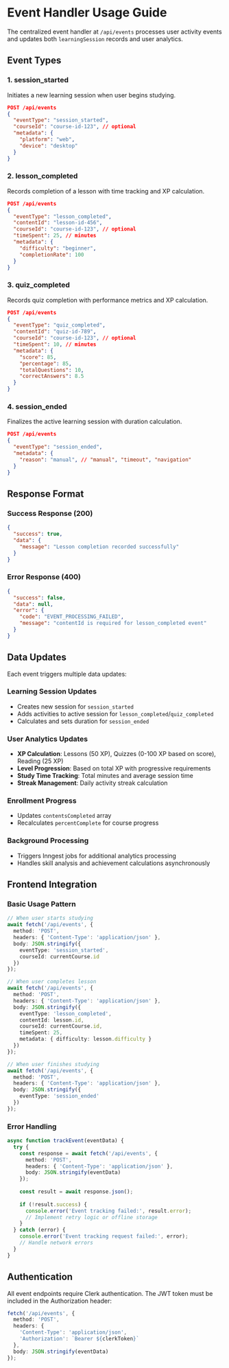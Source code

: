 # Event Handler Usage Guide

The centralized event handler at `/api/events` processes user activity events and updates both `learningSession` records and user analytics.

## Event Types

### 1. session_started
Initiates a new learning session when user begins studying.

```json
POST /api/events
{
  "eventType": "session_started",
  "courseId": "course-id-123", // optional
  "metadata": {
    "platform": "web",
    "device": "desktop"
  }
}
```

### 2. lesson_completed  
Records completion of a lesson with time tracking and XP calculation.

```json
POST /api/events
{
  "eventType": "lesson_completed",
  "contentId": "lesson-id-456",
  "courseId": "course-id-123", // optional
  "timeSpent": 25, // minutes
  "metadata": {
    "difficulty": "beginner",
    "completionRate": 100
  }
}
```

### 3. quiz_completed
Records quiz completion with performance metrics and XP calculation.

```json
POST /api/events
{
  "eventType": "quiz_completed", 
  "contentId": "quiz-id-789",
  "courseId": "course-id-123", // optional
  "timeSpent": 10, // minutes
  "metadata": {
    "score": 85,
    "percentage": 85,
    "totalQuestions": 10,
    "correctAnswers": 8.5
  }
}
```

### 4. session_ended
Finalizes the active learning session with duration calculation.

```json
POST /api/events
{
  "eventType": "session_ended",
  "metadata": {
    "reason": "manual", // "manual", "timeout", "navigation"
  }
}
```

## Response Format

### Success Response (200)
```json
{
  "success": true,
  "data": {
    "message": "Lesson completion recorded successfully"
  }
}
```

### Error Response (400)
```json
{
  "success": false,
  "data": null,
  "error": {
    "code": "EVENT_PROCESSING_FAILED",
    "message": "contentId is required for lesson_completed event"
  }
}
```

## Data Updates

Each event triggers multiple data updates:

### Learning Session Updates
- Creates new session for `session_started`
- Adds activities to active session for `lesson_completed`/`quiz_completed`
- Calculates and sets duration for `session_ended`

### User Analytics Updates
- **XP Calculation**: Lessons (50 XP), Quizzes (0-100 XP based on score), Reading (25 XP)
- **Level Progression**: Based on total XP with progressive requirements
- **Study Time Tracking**: Total minutes and average session time
- **Streak Management**: Daily activity streak calculation

### Enrollment Progress
- Updates `contentsCompleted` array
- Recalculates `percentComplete` for course progress

### Background Processing
- Triggers Inngest jobs for additional analytics processing
- Handles skill analysis and achievement calculations asynchronously

## Frontend Integration

### Basic Usage Pattern
```typescript
// When user starts studying
await fetch('/api/events', {
  method: 'POST',
  headers: { 'Content-Type': 'application/json' },
  body: JSON.stringify({
    eventType: 'session_started',
    courseId: currentCourse.id
  })
});

// When user completes lesson
await fetch('/api/events', {
  method: 'POST', 
  headers: { 'Content-Type': 'application/json' },
  body: JSON.stringify({
    eventType: 'lesson_completed',
    contentId: lesson.id,
    courseId: currentCourse.id,
    timeSpent: 25,
    metadata: { difficulty: lesson.difficulty }
  })
});

// When user finishes studying
await fetch('/api/events', {
  method: 'POST',
  headers: { 'Content-Type': 'application/json' },
  body: JSON.stringify({
    eventType: 'session_ended'
  })
});
```

### Error Handling
```typescript
async function trackEvent(eventData) {
  try {
    const response = await fetch('/api/events', {
      method: 'POST',
      headers: { 'Content-Type': 'application/json' },
      body: JSON.stringify(eventData)
    });
    
    const result = await response.json();
    
    if (!result.success) {
      console.error('Event tracking failed:', result.error);
      // Implement retry logic or offline storage
    }
  } catch (error) {
    console.error('Event tracking request failed:', error);
    // Handle network errors
  }
}
```

## Authentication

All event endpoints require Clerk authentication. The JWT token must be included in the Authorization header:

```typescript
fetch('/api/events', {
  method: 'POST',
  headers: {
    'Content-Type': 'application/json',
    'Authorization': `Bearer ${clerkToken}`
  },
  body: JSON.stringify(eventData)
});
```